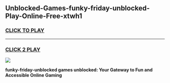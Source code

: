 
## Unblocked-Games-funky-friday-unblocked-Play-Online-Free-xtwh1
<h3>
<a href="https://premium76.site?title=funky-friday-unblocked&ref=26A">CLICK TO PLAY</a></h3>
<hr>

<h3>
<a href="https://premium76.site?title=funky-friday-unblocked&ref=26A">CLICK 2 PLAY</a>
  
</h3>

<a href="https://premium76.site?title=funky-friday-unblocked&ref=26A"><img src="https://clearcache.store/games.png"></a>


**funky-friday-unblocked games unblocked: Your Gateway to Fun and Accessible Online Gaming**
